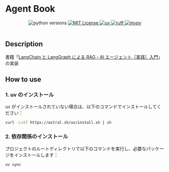 # Agent Book

<center>

<!-- ![image.png](docs/logo.png) -->

</center>

<div align="center">
    <img alt="python versions" src="https://img.shields.io/badge/python-3.10-blue?color=5271FF">
    <a href="https://opensource.org/licenses/MIT">
        <img alt="MIT License" src="https://img.shields.io/badge/license-MIT-green?color=5271FF">
    </a>
    <a href="https://github.com/astral-sh/uv">
        <img alt="uv" src="https://img.shields.io/badge/package%20manager-uv-blue?color=5271FF">
    </a>
    <a href="https://github.com/astral-sh/ruff">
        <img alt="ruff" src="https://img.shields.io/badge/code%20style-ruff-000000.svg?color=5271FF">
    </a>
    <a href="https://github.com/python/mypy">
        <img alt="mypy" src="https://img.shields.io/badge/typing-mypy-blue?color=5271FF">
    </a>
</div>
<br />

## Description

書籍「[LangChain と LangGraph による RAG・AI エージェント［実践］入門](https://gihyo.jp/book/2024/978-4-297-14530-9)」の実装

## How to use

### 1. uv のインストール

uv がインストールされていない場合は、以下のコマンドでインストールしてください：

```bash
curl -LsSf https://astral.sh/uv/install.sh | sh
```

### 2. 依存関係のインストール

プロジェクトのルートディレクトリで以下のコマンドを実行し、必要なパッケージをインストールします：

```bash
uv sync
```
